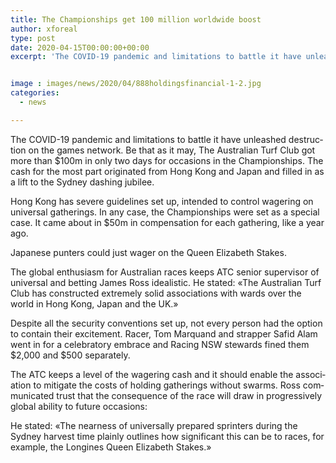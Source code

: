```yaml
---
title: The Championships get 100 million worldwide boost
author: xforeal 
type: post
date: 2020-04-15T00:00:00+00:00
excerpt: 'The COVID-19 pandemic and limitations to battle it have unleashed destruction on the games community '


image : images/news/2020/04/888holdingsfinancial-1-2.jpg
categories:
  - news

---
```

<span lang="EN-US">The COVID-19 pandemic and limitations to battle it have unleashed destruction on the games network. Be that as it may, The Australian Turf Club got more than $100m in only two days for occasions in the Championships. The cash for the most part originated from Hong Kong and Japan and filled in as a lift to the Sydney dashing jubilee. </span>

<span lang="EN-US">Hong Kong has severe guidelines set up, intended to control wagering on universal gatherings. In any case, the Championships were set as a special case. It came about in $50m in compensation for each gathering, like a year ago. </span>

<span lang="EN-US">Japanese punters could just wager on the Queen Elizabeth Stakes. </span>

<span lang="EN-US">The global enthusiasm for Australian races keeps ATC senior supervisor of universal and betting James Ross idealistic. He stated: &#171;The Australian Turf Club has constructed extremely solid associations with wards over the world in Hong Kong, Japan and the UK.&#187; </span>

<span lang="EN-US">Despite all the security conventions set up, not every person had the option to contain their excitement. Racer, Tom Marquand and strapper Safid Alam went in for a celebratory embrace and Racing NSW stewards fined them $2,000 and $500 separately. </span>

<span lang="EN-US">The ATC keeps a level of the wagering cash and it should enable the association to mitigate the costs of holding gatherings without swarms. Ross communicated trust that the consequence of the race will draw in progressively global ability to future occasions: </span>

<span lang="EN-US">He stated: &#171;The nearness of universally prepared sprinters during the Sydney harvest time plainly outlines how significant this can be to races, for example, the Longines Queen Elizabeth Stakes.&#187; </span>